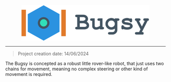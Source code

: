 <p align="center">
  <img src="/design/bugsy-title.drawio.svg" width="80%" />
</p>

---

> Project creation date: 14/06/2024  

The Bugsy is concepted as a robust little rover-like robot, that just uses two chains for movement, meaning no complex steering or other kind of movement is required. 
